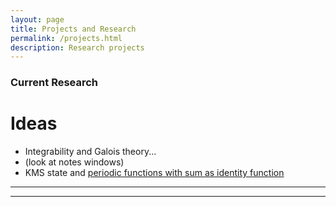 ```yaml
---
layout: page
title: Projects and Research
permalink: /projects.html
description: Research projects
---
```

### Current Research
# Ideas
- Integrability and Galois theory...
- (look at notes windows)
- KMS state and [periodic functions with sum as identity function](https://susam.github.io/blob/lab/math/puzzles/periodic-functions-sum-identity.pdf)

***
***